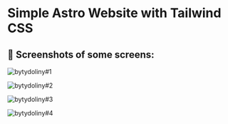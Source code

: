 # Simple Astro Website with Tailwind CSS

## 📸 Screenshots of some screens:

![bytydoliny#1](https://github.com/user-attachments/assets/1e251bb1-17ec-4604-a0e2-bc14fe2172c5)

![bytydoliny#2](https://github.com/user-attachments/assets/15e49b11-8415-491e-b81d-34c6f7cd9e44)

![bytydoliny#3](https://github.com/user-attachments/assets/e1ebde17-85f1-46bb-adf5-9310e4988e62)

![bytydoliny#4](https://github.com/user-attachments/assets/7ae885b7-2eb9-4e68-bc80-a6b6cce2c515)
